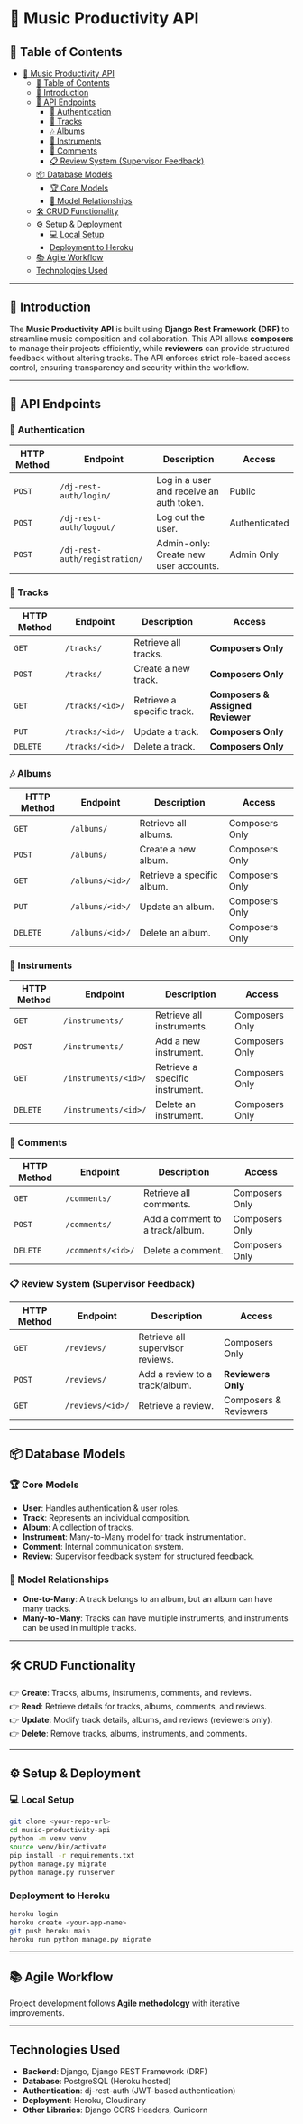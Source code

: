 # 🎵 Music Productivity API

## 📌 Table of Contents

-   [🎵 Music Productivity API](#-music-productivity-api)
    -   [📌 Table of Contents](#-table-of-contents)
    -   [🚀 Introduction](#-introduction)
    -   [🔗 API Endpoints](#-api-endpoints)
        -   [🔑 Authentication](#-authentication)
        -   [🎵 Tracks](#-tracks)
        -   [🎶 Albums](#-albums)
        -   [🎸 Instruments](#-instruments)
        -   [💬 Comments](#-comments)
        -   [📋 Review System (Supervisor Feedback)](#-review-system-supervisor-feedback)
    -   [📦 Database Models](#-database-models)
        -   [🏆 Core Models](#-core-models)
        -   [🔗 Model Relationships](#-model-relationships)
    -   [🛠 CRUD Functionality](#-crud-functionality)
    -   [⚙️ Setup \& Deployment](#️-setup--deployment)
        -   [💻 Local Setup](#-local-setup)
        -   [Deployment to Heroku](#deployment-to-heroku)
    -   [📚 Agile Workflow](#-agile-workflow)
    -   [Technologies Used](#technologies-used)

---

## 🚀 Introduction

The **Music Productivity API** is built using **Django Rest Framework (DRF)** to streamline music composition and collaboration. This API allows **composers** to manage their projects efficiently, while **reviewers** can provide structured feedback without altering tracks. The API enforces strict role-based access control, ensuring transparency and security within the workflow.

---

## 🔗 API Endpoints

### 🔑 Authentication

| HTTP Method | Endpoint                      | Description                              | Access        |
| ----------- | ----------------------------- | ---------------------------------------- | ------------- |
| `POST`      | `/dj-rest-auth/login/`        | Log in a user and receive an auth token. | Public        |
| `POST`      | `/dj-rest-auth/logout/`       | Log out the user.                        | Authenticated |
| `POST`      | `/dj-rest-auth/registration/` | Admin-only: Create new user accounts.    | Admin Only    |

### 🎵 Tracks

| HTTP Method | Endpoint        | Description                | Access                            |
| ----------- | --------------- | -------------------------- | --------------------------------- |
| `GET`       | `/tracks/`      | Retrieve all tracks.       | **Composers Only**                |
| `POST`      | `/tracks/`      | Create a new track.        | **Composers Only**                |
| `GET`       | `/tracks/<id>/` | Retrieve a specific track. | **Composers & Assigned Reviewer** |
| `PUT`       | `/tracks/<id>/` | Update a track.            | **Composers Only**                |
| `DELETE`    | `/tracks/<id>/` | Delete a track.            | **Composers Only**                |

### 🎶 Albums

| HTTP Method | Endpoint        | Description                | Access         |
| ----------- | --------------- | -------------------------- | -------------- |
| `GET`       | `/albums/`      | Retrieve all albums.       | Composers Only |
| `POST`      | `/albums/`      | Create a new album.        | Composers Only |
| `GET`       | `/albums/<id>/` | Retrieve a specific album. | Composers Only |
| `PUT`       | `/albums/<id>/` | Update an album.           | Composers Only |
| `DELETE`    | `/albums/<id>/` | Delete an album.           | Composers Only |

### 🎸 Instruments

| HTTP Method | Endpoint             | Description                     | Access         |
| ----------- | -------------------- | ------------------------------- | -------------- |
| `GET`       | `/instruments/`      | Retrieve all instruments.       | Composers Only |
| `POST`      | `/instruments/`      | Add a new instrument.           | Composers Only |
| `GET`       | `/instruments/<id>/` | Retrieve a specific instrument. | Composers Only |
| `DELETE`    | `/instruments/<id>/` | Delete an instrument.           | Composers Only |

### 💬 Comments

| HTTP Method | Endpoint          | Description                     | Access         |
| ----------- | ----------------- | ------------------------------- | -------------- |
| `GET`       | `/comments/`      | Retrieve all comments.          | Composers Only |
| `POST`      | `/comments/`      | Add a comment to a track/album. | Composers Only |
| `DELETE`    | `/comments/<id>/` | Delete a comment.               | Composers Only |

### 📋 Review System (Supervisor Feedback)

| HTTP Method | Endpoint         | Description                      | Access                |
| ----------- | ---------------- | -------------------------------- | --------------------- |
| `GET`       | `/reviews/`      | Retrieve all supervisor reviews. | Composers Only        |
| `POST`      | `/reviews/`      | Add a review to a track/album.   | **Reviewers Only**    |
| `GET`       | `/reviews/<id>/` | Retrieve a review.               | Composers & Reviewers |

---

## 📦 Database Models

### 🏆 Core Models

-   **User**: Handles authentication & user roles.
-   **Track**: Represents an individual composition.
-   **Album**: A collection of tracks.
-   **Instrument**: Many-to-Many model for track instrumentation.
-   **Comment**: Internal communication system.
-   **Review**: Supervisor feedback system for structured feedback.

### 🔗 Model Relationships

-   **One-to-Many**: A track belongs to an album, but an album can have many tracks.
-   **Many-to-Many**: Tracks can have multiple instruments, and instruments can be used in multiple tracks.

---

## 🛠 CRUD Functionality

👉 **Create**: Tracks, albums, instruments, comments, and reviews.  
👉 **Read**: Retrieve details for tracks, albums, comments, and reviews.  
👉 **Update**: Modify track details, albums, and reviews (reviewers only).  
👉 **Delete**: Remove tracks, albums, instruments, and comments.

---

## ⚙️ Setup & Deployment

### 💻 Local Setup

```bash
git clone <your-repo-url>
cd music-productivity-api
python -m venv venv
source venv/bin/activate
pip install -r requirements.txt
python manage.py migrate
python manage.py runserver
```

### Deployment to Heroku

```bash
heroku login
heroku create <your-app-name>
git push heroku main
heroku run python manage.py migrate
```

---

## 📚 Agile Workflow

Project development follows **Agile methodology** with iterative improvements.

---

## Technologies Used

-   **Backend**: Django, Django REST Framework (DRF)
-   **Database**: PostgreSQL (Heroku hosted)
-   **Authentication**: dj-rest-auth (JWT-based authentication)
-   **Deployment**: Heroku, Cloudinary
-   **Other Libraries**: Django CORS Headers, Gunicorn
